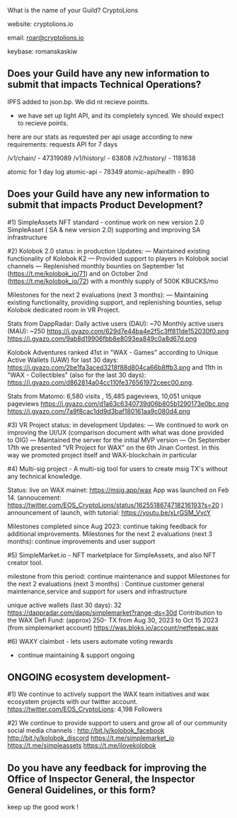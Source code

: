 What is the name of your Guild?
CryptoLions

website: cryptolions.io

email: roar@cryptolions.io

keybase: romanskaskiw


## Does your Guild have any new information to submit that impacts Technical Operations?



IPFS added to json.bp.  We did nt recieve pointts.

- we have set up light API, and its completely synced. We should expect to recieve points. 

here are our stats as requested per api usage according to new requirements:
requests API for 7 days

/v1/chain/   -  47319089
/v1/history/ -  63808
/v2/history/ -  1181638

atomic
for 1 day log
atomic-api   -  78349
atomic-api/health - 890




## Does your Guild have any new information to submit that impacts Product Development?



#1) SimpleAssets NFT standard  - continue work on new version 2.0 SimpleAsset ( SA & new version 2.0)
supporting and improving SA infrastructure 



#2) Kolobok 2.0 status: in production
Updates:
— Maintained existing functionality of Kolobok K2
— Provided support to players in Kolobok social channels
— Replenished monthly bounties on September 1st (https://t.me/kolobok_io/71) and on October 2nd (https://t.me/kolobok_io/72) with a monthly supply of 500K KBUCKS/mo

Milestones for the next 2 evaluations (next 3 months):
— Maintaining existing functionality, providing support, and replenishing bounties, setup Kolobok dedicated room in VR Project.

Stats from DappRadar:
Daily active users (DAU): ~70
Monthly active users (MAU): ~250
https://i.gyazo.com/629d7e44ba4e2f5c3ff811de152030f0.png
https://i.gyazo.com/9ab8d19906fbb8e8093ea849c0a8d67d.png

Kolobok Adventures ranked 41st in "WAX - Games" according to Unique Active Wallets (UAW) for last 30 days:
https://i.gyazo.com/2be1fa3aced3218f88d804ca66b8ffb3.png and 11th in "WAX - Collectibles" (also for the last 30 days): https://i.gyazo.com/d862814a04cc110fe376561972ceec00.png. 

Stats from Matomo:
6,580 visits , 15,485 pageviews, 10,051 unique pageviews
https://i.gyazo.com/d1a63c6340739d06b805b1290173e0bc.png
https://i.gyazo.com/7a9f8cac1dd9d3baf180161aa9c080d4.png



#3) VR Project status: in development
Updates:
— We continued to work on improving the UI/UX (comparison document with what was done provided to OIG)
— Maintained the server for the initial MVP version
— On September 17th we presented "VR Project for WAX" on the 6th Jinan Contest. In this way we promoted project itself and WAX-blockchain in particular 



#4)  Multi-sig project - A multi-sig tool for users to create msig TX's without any technical knowledge. 

Status: live on WAX mainet:   https://msig.app/wax 
App was launched on Feb 14. (annoucement:  https://twitter.com/EOS_CryptoLions/status/1625518674718216193?s=20 )
announcement of launch, with tutorial: https://youtu.be/xLrGSM_VvcY 

Milestones completed since Aug 2023:  continue taking feedback for additional improvements. 
Milestones for the next 2 evaluations (next 3 months): continue improvements and user support 


#5) SimpleMarket.io - NFT marketplace for SimpleAssets, and also NFT creator tool.

milestone from this period: continue maintenance and suppot 
Milestones for the next 2 evaluations (next 3 months) : Continue customer general maintenance,service and support for users and infrastructure

unique active wallets (last 30 days):  32     https://dappradar.com/dapp/simplemarket?range-ds=30d
Contribution to the WAX Defi Fund: (approx) 250- TX from Aug 30, 2023 to  Oct 15 2023  (from simplemarket account) https://wax.bloks.io/account/netfeeac.wax



#6) WAXY claimbot - lets users automate voting rewards 
- continue maintaining & support ongoing   




##  ONGOING ecosystem development- 


#1) We continue to actively support the WAX team initiatives and wax ecosystem projects with our twitter account. 
https://twitter.com/EOS_CryptoLions: 4,198  Followers


#2) We continue to provide support to users and grow all of our community social media channels : 
http://bit.ly/kolobok_facebook http://bit.ly/kolobok_discord https://t.me/simplemarket_io https://t.me/simpleassets https://t.me/ilovekolobok



## Do you have any feedback for improving the Office of Inspector General, the Inspector General Guidelines, or this form?

keep up the good work !
